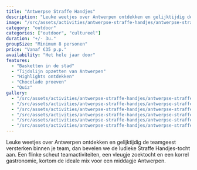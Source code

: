 ```yaml
---
title: "Antwerpse Straffe Handjes"
description: "Leuke weetjes over Antwerpen ontdekken en gelijktijdig de teamgeest versterken binnen je team, dan bevelen we de ludieke Straffe Handjes-tocht aan."
image: "/src/assets/activities/antwerpse-straffe-handjes/antwerpse-straffe-handjes-1.jpg"
category: "outdoor"
categories: ["outdoor", "cultureel"]
duration: "+/- 3u."
groupSize: "Minimum 8 personen"
price: "Vanaf €35 p.p."
availability: "Het hele jaar door"
features:
  - "Basketten in de stad"
  - "Tijdslijn opzetten van Antwerpen"
  - "Highlights ontdekken"
  - "Chocolade proeven"
  - "Quiz"
gallery:
  - "/src/assets/activities/antwerpse-straffe-handjes/antwerpse-straffe-handjes-2.jpg"
  - "/src/assets/activities/antwerpse-straffe-handjes/antwerpse-straffe-handjes-3.jpg"
  - "/src/assets/activities/antwerpse-straffe-handjes/antwerpse-straffe-handjes-4.jpg"
  - "/src/assets/activities/antwerpse-straffe-handjes/antwerpse-straffe-handjes-5.jpg"
  - "/src/assets/activities/antwerpse-straffe-handjes/antwerpse-straffe-handjes-6.jpg"
  - "/src/assets/activities/antwerpse-straffe-handjes/antwerpse-straffe-handjes-7.jpg"
---
```


Leuke weetjes over Antwerpen ontdekken en gelijktijdig de teamgeest versterken binnen je team, dan bevelen we de ludieke Straffe Handjes-tocht aan. Een flinke scheut teamactiviteiten, een vleugje zoektocht en een korrel gastronomie, kortom de ideale mix voor een middagje Antwerpen.
